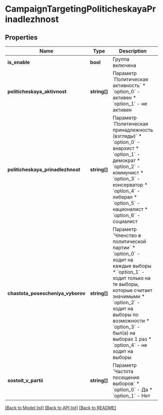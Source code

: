 # CampaignTargetingPoliticheskayaPrinadlezhnost

## Properties
Name | Type | Description | Notes
------------ | ------------- | ------------- | -------------
**is_enable** | **bool** | Группа включена | [optional] 
**politicheskaya_aktivnost** | **string[]** | Параметр &#x60;Политическая активность&#x60;  * &#x60;option_0&#x60; - активен * &#x60;option_1&#x60; - не активен | [optional] 
**politicheskaya_prinadlezhnost** | **string[]** | Параметр &#x60;Политическая принадлежность (взгляды)&#x60;  * &#x60;option_0&#x60; - анархист * &#x60;option_1&#x60; - демократ * &#x60;option_2&#x60; - коммунист * &#x60;option_3&#x60; - консерватор * &#x60;option_4&#x60; - либерал * &#x60;option_5&#x60; - националист * &#x60;option_6&#x60; - социалист | [optional] 
**chastota_posescheniya_vyborov** | **string[]** | Параметр &#x60;Членство в политической партии&#x60;  * &#x60;option_0&#x60; - ходит на каждые выборы * &#x60;option_1&#x60; - ходит только на те выборы, которые считает значимыми * &#x60;option_2&#x60; - ходит на выборы по возможности * &#x60;option_3&#x60; - был(а) на выборах 1 раз * &#x60;option_4&#x60; - не ходит на выборы | [optional] 
**sostoit_v_partii** | **string[]** | Параметр &#x60;Частота посещения выборов&#x60;  * &#x60;option_0&#x60; - Да * &#x60;option_1&#x60; - Нет | [optional] 

[[Back to Model list]](../README.md#documentation-for-models) [[Back to API list]](../README.md#documentation-for-api-endpoints) [[Back to README]](../README.md)


